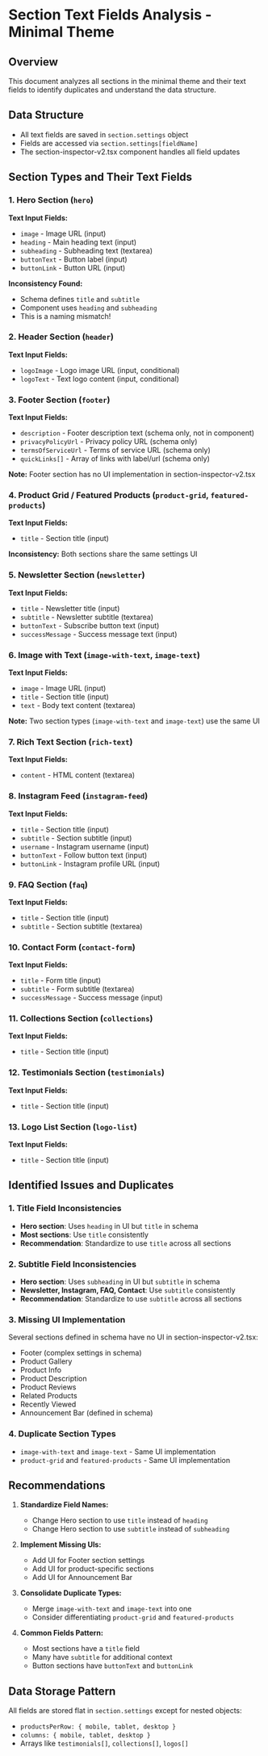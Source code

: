 # Section Text Fields Analysis - Minimal Theme

## Overview
This document analyzes all sections in the minimal theme and their text fields to identify duplicates and understand the data structure.

## Data Structure
- All text fields are saved in `section.settings` object
- Fields are accessed via `section.settings[fieldName]`
- The section-inspector-v2.tsx component handles all field updates

## Section Types and Their Text Fields

### 1. Hero Section (`hero`)
**Text Input Fields:**
- `image` - Image URL (input)
- `heading` - Main heading text (input)
- `subheading` - Subheading text (textarea)
- `buttonText` - Button label (input)
- `buttonLink` - Button URL (input)

**Inconsistency Found:** 
- Schema defines `title` and `subtitle` 
- Component uses `heading` and `subheading`
- This is a naming mismatch!

### 2. Header Section (`header`)
**Text Input Fields:**
- `logoImage` - Logo image URL (input, conditional)
- `logoText` - Text logo content (input, conditional)

### 3. Footer Section (`footer`)
**Text Input Fields:**
- `description` - Footer description text (schema only, not in component)
- `privacyPolicyUrl` - Privacy policy URL (schema only)
- `termsOfServiceUrl` - Terms of service URL (schema only)
- `quickLinks[]` - Array of links with label/url (schema only)

**Note:** Footer section has no UI implementation in section-inspector-v2.tsx

### 4. Product Grid / Featured Products (`product-grid`, `featured-products`)
**Text Input Fields:**
- `title` - Section title (input)

**Inconsistency:** Both sections share the same settings UI

### 5. Newsletter Section (`newsletter`)
**Text Input Fields:**
- `title` - Newsletter title (input)
- `subtitle` - Newsletter subtitle (textarea)
- `buttonText` - Subscribe button text (input)
- `successMessage` - Success message text (input)

### 6. Image with Text (`image-with-text`, `image-text`)
**Text Input Fields:**
- `image` - Image URL (input)
- `title` - Section title (input)
- `text` - Body text content (textarea)

**Note:** Two section types (`image-with-text` and `image-text`) use the same UI

### 7. Rich Text Section (`rich-text`)
**Text Input Fields:**
- `content` - HTML content (textarea)

### 8. Instagram Feed (`instagram-feed`)
**Text Input Fields:**
- `title` - Section title (input)
- `subtitle` - Section subtitle (input)
- `username` - Instagram username (input)
- `buttonText` - Follow button text (input)
- `buttonLink` - Instagram profile URL (input)

### 9. FAQ Section (`faq`)
**Text Input Fields:**
- `title` - Section title (input)
- `subtitle` - Section subtitle (textarea)

### 10. Contact Form (`contact-form`)
**Text Input Fields:**
- `title` - Form title (input)
- `subtitle` - Form subtitle (textarea)
- `successMessage` - Success message (input)

### 11. Collections Section (`collections`)
**Text Input Fields:**
- `title` - Section title (input)

### 12. Testimonials Section (`testimonials`)
**Text Input Fields:**
- `title` - Section title (input)

### 13. Logo List Section (`logo-list`)
**Text Input Fields:**
- `title` - Section title (input)

## Identified Issues and Duplicates

### 1. Title Field Inconsistencies
- **Hero section**: Uses `heading` in UI but `title` in schema
- **Most sections**: Use `title` consistently
- **Recommendation**: Standardize to use `title` across all sections

### 2. Subtitle Field Inconsistencies  
- **Hero section**: Uses `subheading` in UI but `subtitle` in schema
- **Newsletter, Instagram, FAQ, Contact**: Use `subtitle` consistently
- **Recommendation**: Standardize to use `subtitle` across all sections

### 3. Missing UI Implementation
Several sections defined in schema have no UI in section-inspector-v2.tsx:
- Footer (complex settings in schema)
- Product Gallery
- Product Info
- Product Description
- Product Reviews
- Related Products
- Recently Viewed
- Announcement Bar (defined in schema)

### 4. Duplicate Section Types
- `image-with-text` and `image-text` - Same UI implementation
- `product-grid` and `featured-products` - Same UI implementation

## Recommendations

1. **Standardize Field Names:**
   - Change Hero section to use `title` instead of `heading`
   - Change Hero section to use `subtitle` instead of `subheading`

2. **Implement Missing UIs:**
   - Add UI for Footer section settings
   - Add UI for product-specific sections
   - Add UI for Announcement Bar

3. **Consolidate Duplicate Types:**
   - Merge `image-with-text` and `image-text` into one
   - Consider differentiating `product-grid` and `featured-products`

4. **Common Fields Pattern:**
   - Most sections have a `title` field
   - Many have `subtitle` for additional context
   - Button sections have `buttonText` and `buttonLink`

## Data Storage Pattern
All fields are stored flat in `section.settings` except for nested objects:
- `productsPerRow: { mobile, tablet, desktop }`
- `columns: { mobile, tablet, desktop }`
- Arrays like `testimonials[]`, `collections[]`, `logos[]`